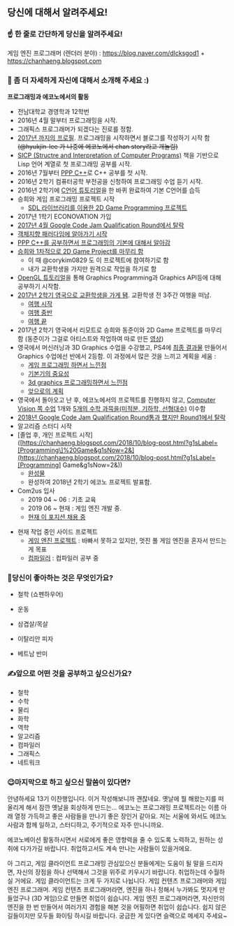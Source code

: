 ## 당신에 대해서 알려주세요!

### ☝️ 한 줄로 간단하게 당신을 알려주세요!

게임 엔진 프로그래머 (렌더러 분야) : https://blog.naver.com/dlcksgod1 + https://chanhaeng.blogspot.com



### 🙌 좀 더 자세하게 자신에 대해서 소개해 주세요 :)

**프로그래밍과 에코노에서의 활동**

- 전남대학교 경영학과 12학번
- 2016년 4월 말부터 프로그래밍을 시작.
- 그래픽스 프로그래머가 되겠다는 진로를 정함.
- [2017년 까지의 프로필](https://blog.naver.com/dlcksgod1/220611894257). 프로그래밍을 시작하면서 블로그를 작성하기 시작 함 ~~(@hyukjin-lee  가 나중에 에코노에서 chan story라고 개놀림)~~
- [SICP (Structre and Interpretation of Computer Programs)](https://blog.naver.com/dlcksgod1/220718475317) 책을 기반으로 Lisp 언어 계열로 첫 프로그래밍 공부를 시작.
- 2016년 7월부터 [PPP C++](https://blog.naver.com/dlcksgod1/220776287206)로 C++ 공부를 첫 시작.
- 2016년 2학기 컴퓨터공학 부전공을 신청하여 프로그래밍 수업 듣기 시작.
- 2016년 2학기에 [C언어 튜토리얼](https://blog.naver.com/dlcksgod1/220817493336)을 한 바퀴 완료하여 기본 C언어를 습득
- 승희와 게임 프로그래밍 프로젝트 시작
  - [SDL 라이브러리를 이용한 2D Game Programming 프로젝트](https://blog.naver.com/dlcksgod1/220916443494)
- 2017년 1학기 ECONOVATION 가입
- [2017년 4월 Google Code Jam Qualification Round에서 탈락](https://blog.naver.com/dlcksgod1/220978790134)
- [객체지향 패러다임에 알아가기 시작](https://blog.naver.com/dlcksgod1/220982847690)
- [PPP C++를 공부하면서 프로그래밍의 기본에 대해서 알아감](https://blog.naver.com/dlcksgod1/221062896837)
- [승희와 1차적으로 2D Game Project를 마무리 함](https://www.youtube.com/watch?v=CgJ72Nr3VFU)
  - 이 때 @corykim0829 도 이 프로젝트에 참여하기로 함
  - 내가 교환학생을 가지만 원격으로 작업을 하기로 함
- [OpenGL 튜토리얼](https://learnopengl.com/)을 통해 Graphics Programming과 Graphics API등에 대해 공부하기 시작함.
- [2017년 2학기 영국으로 교환학생을 가게 됌](https://blog.naver.com/dlcksgod1/221074097785). 교환학생 전 3주간 여행을 떠남.
  - [여행 시작](https://blog.naver.com/dlcksgod1/221078083209)
  - [여행 중반](https://blog.naver.com/dlcksgod1/221086815417)
  - [여행 끝](https://blog.naver.com/dlcksgod1/221092776847)
- 2017년 2학기 영국에서 리모트로 승희와 동준이와 2D Game 프로젝트를 마무리 함 (동준이가 그걸로 아티스트와 작업하여 따로 만든 [영상](https://youtu.be/eNRcqxsTKBw))
- 영국에서 머신러닝과 3D Graphics 수업을 수강했고, PS4에 [최종 결과물](https://www.youtube.com/watch?v=2x3zLsn61k0) 만들어서 Graphics 수업에선 반에서 2등함.  이 과정에서 많은 것을 느끼고 계획을 세움 :
  - [게임 프로그래밍 하면서 느낀점](https://blog.naver.com/dlcksgod1/221154204653)
  - [기본기의 중요성](https://blog.naver.com/dlcksgod1/221163007758)
  - [3d graphics 프로그래밍하면서 느낀점](https://blog.naver.com/dlcksgod1/221174185283)
  - [앞으로의 계획](https://blog.naver.com/dlcksgod1/221187035694)
- 영국에서 돌아오고 난 후, 에코노에서의 프로젝트를 진행하지 않고, [Computer Vision 쪽 수업](https://blog.naver.com/dlcksgod1/221301068642) 1개와 [5개의 수학 과믁을(미적분, 기하학, 선형대수)](https://blog.naver.com/dlcksgod1/221255451780) 이수함
- [2018년 Google Code Jam Qualification Round통과 했지만 Round1에서 탈락](https://blog.naver.com/dlcksgod1/221247833745)
- 알고리즘 스터디 시작
- [졸업 후, 개인 프로젝트 시작]([https://chanhaeng.blogspot.com/2018/10/blog-post.html?g1sLabel=[Programming\]%20Game&g1sNow=2&](https://chanhaeng.blogspot.com/2018/10/blog-post.html?g1sLabel=[Programming] Game&g1sNow=2&))
  - [완성물](https://www.youtube.com/watch?v=IdBAXZMiErI)
  - 완성하여 2018년 2학기 에코노 프로젝트 발표함.
- Com2us 입사
  - 2019 04 ~ 06 : 기초 교육
  - 2019 06 ~ 현재 : 게임 엔진 개발 중.
  - [현재 이 포지션 채용 중](https://com2us.recruiter.co.kr/app/jobnotice/view?systemKindCode=MRS2&jobnoticeSn=25589)

* 현재 작업 중인 사이드 프로젝트
  * [게임 엔진 프로젝트](https://github.com/lch32111/ChanGameEngine) : 바빠서 못하고 있지만, 멋진 풀 게임 엔진을 혼자서 만드는게 목표
  * [컴파일러](https://github.com/lch32111/OCAW_Compiler) : 컴파일러 공부 중



### 💓당신이 좋아하는 것은 무엇인가요?

* 철학 (쇼펜하우어)

* 운동

* 삼겹살/목살

* 이탈리안 피자

* 베트남 반미

  

### ✍앞으로 어떤 것을 공부하고 싶으신가요?

* 철학
* 수학
* 물리
* 화학
* 역학
* 알고리즘
* 컴파일러
* 그래픽스
* 네트워크



### 😉마지막으로 하고 싶으신 말씀이 있다면?

안녕하세요 13기 이찬행입니다. 이거 작성해보니까 괜찮네요. 옛날에 뭘 해왔는지를 떠올리게 해서 잠깐 옛날을 회상하게 만드는... 에코노는 프로그래밍 프로젝트라는 이름 아래 열정 가득하고 좋은 사람들을 만나기 좋은 장인거 같아요. 저는 서울에 와서도 에코노 사람과 함께 일하고, 스터디하고, 주기적으로 자주 만나니까요. 

에코노베이션 활동하시면서 서로에게 좋은 영향력을 줄 수 있도록 노력하고, 원하는 성취에 다가가길 바랍니다. 취업하고서도 계속 만나는 사람들이 있을거에요.

아 그리고, 게임 클라이언트 프로그래밍 관심있으신 분들에게는 도움이 될 말을 드리자면, 자신의 장점을 하나 선택해서 그것을 위주로 키우시기 바랍니다. 취업하는데 수월하실 거에요. 게임 클라이언트는 크게 두 가지로 나뉩니다. 게임 컨텐츠 프로그래머와 게임 엔진 프로그래머. 게임 컨텐츠 프로그래머라면, 엔진을 하나 정해서 누가봐도 멋지게 만들었구나 (3D 게임)으로 만들면 취업이 쉽습니다. 게임 엔진 프로그래머라면, 자신만의 엔진을 한 번 만들어서 여러가지 경험을 해본 것을 어필하면 취업이 쉽습니다. 쉽지 않은 길들이지만 모두들 화이팅 하시길 바랍니다. 궁금한 게 있다면 슬랙으로 메세지 주세요~



